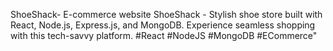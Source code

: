 ShoeShack- E-commerce website
ShoeShack - Stylish shoe store built with React, Node.js, Express.js, and MongoDB. Experience seamless shopping with this tech-savvy platform. 
#React #NodeJS #MongoDB #ECommerce"




